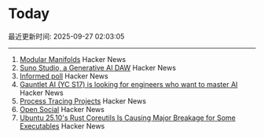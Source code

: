 # Today

最近更新时间: 2025-09-27 02:03:05

--- 
1. [Modular Manifolds](https://thinkingmachines.ai/blog/modular-manifolds/) Hacker News
2. [Suno Studio, a Generative AI DAW](https://suno.com/studio-welcome) Hacker News
3. [Informed poll](https://pigweed.dev/pw_async2/informed_poll.html) Hacker News
4. [Gauntlet AI (YC S17) is looking for engineers who want to master AI](https://apply.gauntletai.com/) Hacker News
5. [Process Tracing Projects](https://github.com/oils-for-unix/oils/wiki/Process-Tracing-Projects) Hacker News
6. [Open Social](https://overreacted.io/open-social/) Hacker News
7. [Ubuntu 25.10's Rust Coreutils Is Causing Major Breakage for Some Executables](https://www.phoronix.com/news/Ubuntu-25.10-Coreutils-Makeself) Hacker News
